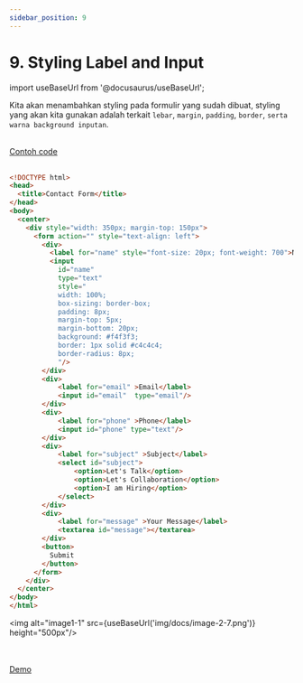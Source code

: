 ```yaml
---
sidebar_position: 9
---
```


# 9. Styling Label and Input

import useBaseUrl from '@docusaurus/useBaseUrl';

Kita akan menambahkan styling pada formulir yang sudah dibuat, styling yang akan kita gunakan adalah terkait `lebar`, `margin`, `padding`, `border`, `serta warna background inputan`.

<br />
<a class="btn-example-code" href="https://github.com/demo-dumbways/ebook-code-result-chapter-1/tree/day2-8.styling-label-and-input">
Contoh code
</a>

<br />
<br />

```html {10, 14-23} title="index.html"
<!DOCTYPE html>
<head>
  <title>Contact Form</title>
</head>
<body>
  <center>
    <div style="width: 350px; margin-top: 150px">
      <form action="" style="text-align: left">
        <div>
          <label for="name" style="font-size: 20px; font-weight: 700">Name</label>
          <input
            id="name"
            type="text"
            style="
            width: 100%;
            box-sizing: border-box;
            padding: 8px;
            margin-top: 5px;
            margin-bottom: 20px;
            background: #f4f3f3;
            border: 1px solid #c4c4c4;
            border-radius: 8px;
            "/>
        </div>
        <div>
            <label for="email" >Email</label>
            <input id="email"  type="email"/>
        </div>
        <div>
            <label for="phone" >Phone</label>
            <input id="phone" type="text"/>
        </div>
        <div>
            <label for="subject" >Subject</label>
            <select id="subject">
                <option>Let's Talk</option>
                <option>Let's Collaboration</option>
                <option>I am Hiring</option>
            </select>
        </div>
        <div>
            <label for="message" >Your Message</label>
            <textarea id="message"></textarea>
        </div>
        <button>
          Submit
        </button>
      </form>
    </div>
  </center>
</body>
</html>
```

<img alt="image1-1" src={useBaseUrl('img/docs/image-2-7.png')} height="500px"/>

<br />
<br />

<div>
<a class="btn-demo" href="https://ebook-code-result-chapter-1-git-day2-8styl-747973-demo-dumbways.vercel.app">
Demo
</a>
</div>
